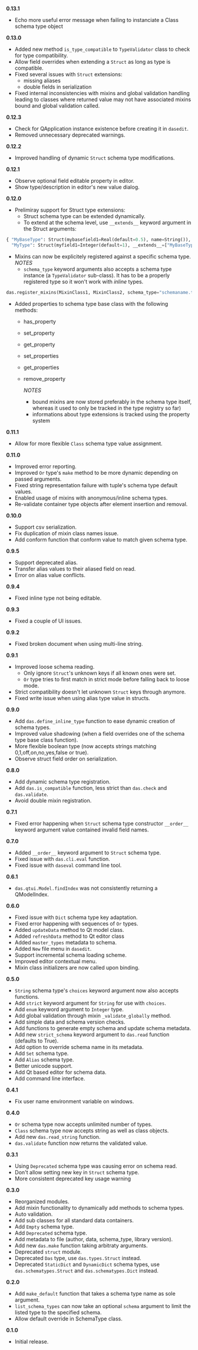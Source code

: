 **0.13.1**
- Echo more useful error message when failing to instanciate a Class schema type object

**0.13.0**
- Added new method `is_type_compatible` to `TypeValidator` class to check for type compatibility.
- Allow field overrides when extending a `Struct` as long as type is compatible.
- Fixed several issues with `Struct` extensions:
  - missing aliases
  - double fields in serialization
- Fixed internal inconsistencies with mixins and global validation handling leading to classes where returned value may not have associated mixins bound and global validation called.

**0.12.3**
- Check for QApplication instance existence before creating it in `dasedit`.
- Removed unnecessary deprecated warnings.

**0.12.2**
- Improved handling of dynamic `Struct` schema type modifications.

**0.12.1**
- Observe optional field editable property in editor.
- Show type/description in editor's new value dialog.

**0.12.0**
- Prelimiray support for Struct type extensions:
  - Struct schema type can be extended dynamically.
  - To extend at the schema level, use `__extends__` keyword argument in the Struct arguments:

```python
{ "MyBaseType": Struct(mybasefield1=Real(default=0.5), name=String()),
  "MyType": Struct(myfield1=Integer(default=1), __extends__=["MyBaseType"])}
```

- Mixins can now be explicitely registered against a specific schema type.
  *NOTES*
  - `schema_type` keyword arguments also accepts a schema type instance (a `TypeValidator` sub-class). It has to be a properly registered type so it won't work with *inline* types.

```python
das.register_mixins(MixinClass1, MixinClass2, schema_type="schemaname.typename")
```

- Added properties to schema type base class with the following methods:
  - has_property
  - set_property
  - get_property
  - set_properties
  - get_properties
  - remove_property

    *NOTES*
    - bound mixins are now stored preferably in the schema type itself,
      whereas it used to only be tracked in the type registry so far)
    - informations about type extensions is tracked using the property system

**0.11.1**
- Allow for more flexible `Class` schema type value assignment.

**0.11.0**
- Improved error reporting.
- Improved `Or` type's `make` method to be more dynamic depending on passed arguments.
- Fixed string representation failure with tuple's schema type default values.
- Enabled usage of mixins with anonymous/inline schema types.
- Re-validate container type objects after element insertion and removal.

**0.10.0**
- Support csv serialization.
- Fix duplication of mixin class names issue.
- Add conform function that conform value to match given schema type.

**0.9.5**
- Support deprecated alias.
- Transfer alias values to their aliased field on read.
- Error on alias value conflicts.

**0.9.4**
- Fixed inline type not being editable.

**0.9.3**
- Fixed a couple of UI issues.

**0.9.2**
- Fixed broken document when using multi-line string.

**0.9.1**
- Improved loose schema reading.
  - Only ignore `Struct`'s unknown keys if all known ones were set.
  - `Or` type tries to first match in strict mode before falling back to loose mode.
- Strict compatibility doesn't let unknown `Struct` keys through anymore.
- Fixed write issue when using alias type value in structs.

**0.9.0**
- Add `das.define_inline_type` function to ease dynamic creation of schema types.
- Improved value shadowing (when a field overrides one of the schema type base class function).
- More flexible boolean type (now accepts strings matching 0,1,off,on,no,yes,false or true).
- Observe struct field order on serialization.

**0.8.0**
- Add dynamic schema type registration.
- Add `das.is_compatible` function, less strict than `das.check` and `das.validate`.
- Avoid double mixin registration.

**0.7.1**
- Fixed error happening when `Struct` schema type constructor `__order__` keyword argument value contained invalid field names.

**0.7.0**
- Added `__order__` keyword argument to `Struct` schema type.
- Fixed issue with `das.cli.eval` function.
- Fixed issue with `daseval` command line tool.

**0.6.1**
- `das.qtui.Model.findIndex` was not consistently returning a QModelIndex.

**0.6.0**
- Fixed issue with `Dict` schema type key adaptation.
- Fixed error happening with sequences of `Or` types.
- Added `updateData` method to Qt model class.
- Added `refreshData` method to Qt editor class
- Added `master_types` metadata to schema.
- Added `New` file menu in `dasedit`.
- Support incremental schema loading scheme.
- Improved editor contextual menu.
- Mixin class initializers are now called upon binding.

**0.5.0**
- `String` schema type's `choices` keyword argument now also accepts functions.
- Add `strict` keyword argument for `String` for use with `choices`.
- Add `enum` keyword argument to `Integer` type.
- Add global validation through mixin `_validate_globally` method.
- Add simple data and schema version checks.
- Add functions to generate empty schema and update schema metadata.
- Add new `strict_schema` keyword argument to `das.read` function (defaults to True).
- Add option to override schema name in its metadata.
- Add `Set` schema type.
- Add `Alias` schema type.
- Better unicode support.
- Add Qt based editor for schema data.
- Add command line interface.

**0.4.1**
- Fix user name environment variable on windows.

**0.4.0**
- `Or` schema type now accepts unlimited number of types.
- `Class` schema type now accepts string as well as class objects.
- Add new `das.read_string` function.
- `das.validate` function now returns the validated value.

**0.3.1**
- Using `Deprecated` schema type was causing error on schema read.
- Don't allow setting new key in `Struct` schema type.
- More consistent deprecated key usage warning 

**0.3.0**
- Reorganized modules.
- Add mixin functionality to dynamically add methods to schema types.
- Auto validation.
- Add sub classes for all standard data containers.
- Add `Empty` schema type.
- Add `Deprecated` schema type.
- Add metadata to file (author, data, schema_type, library version).
- Add new `das.make` function taking arbitraty arguments.
- Deprecated `struct` module.
- Deprecated `Das` type, use `das.types.Struct` instead.
- Deprecated `StaticDict` and `DynamicDict` schema types, use `das.schematypes.Struct` and `das.schematypes.Dict` instead.

**0.2.0**
- Add `make_default` function that takes a schema type name as sole argument.
- `list_schema_types` can now take an optional `schema` argument to limit the listed type to the specified schema.
- Allow default override in SchemaType class.

**0.1.0**
- Initial release.

